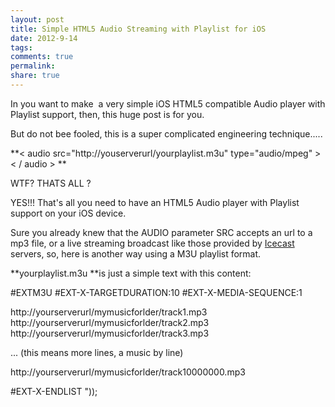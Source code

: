 ```yaml
---
layout: post
title: Simple HTML5 Audio Streaming with Playlist for iOS
date: 2012-9-14
tags: 
comments: true
permalink:
share: true
---
```



In you want to make  a very simple iOS HTML5 compatible Audio player with Playlist support, then, this huge post is for you.

But do not bee fooled, this is a super complicated engineering technique.....

**< audio src="http://youserverurl/yourplaylist.m3u" type="audio/mpeg" > < / audio > **

WTF? THATS ALL ?

YES!!! That's all you need to have an HTML5 Audio player with Playlist support on your iOS device.

Sure you already knew that the AUDIO parameter SRC accepts an url to a mp3 file, or a live streaming broadcast like those provided by [Icecast][1] servers, so, here is another way using a M3U playlist format.

**yourplaylist.m3u **is just a simple text with this content:


#EXTM3U
#EXT-X-TARGETDURATION:10
#EXT-X-MEDIA-SEQUENCE:1

http://yourserverurl/mymusicforlder/track1.mp3
http://yourserverurl/mymusicforlder/track2.mp3
http://yourserverurl/mymusicforlder/track3.mp3

... (this means more lines, a music by line)

http://yourserverurl/mymusicforlder/track10000000.mp3


#EXT-X-ENDLIST
"));

[1]: http://www.icecast.org/
